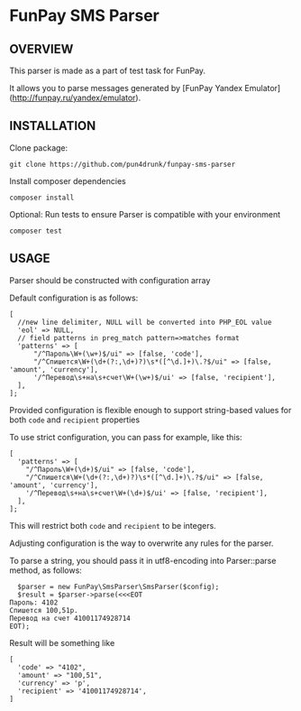 FunPay SMS Parser
===============================

OVERVIEW
-------------------
This parser is made as a part of test task for FunPay.

It allows you to parse messages generated by [FunPay Yandex Emulator] (http://funpay.ru/yandex/emulator).

INSTALLATION
-------------------
Clone package: 
```
git clone https://github.com/pun4drunk/funpay-sms-parser
```

Install composer dependencies
```
composer install
```

Optional: Run tests to ensure Parser is compatible with your environment
```
composer test
```

USAGE
-------------------

Parser should be constructed with configuration array

Default configuration is as follows:
```
[
  //new line delimiter, NULL will be converted into PHP_EOL value
  'eol' => NULL,
  // field patterns in preg_match pattern=>matches format
  'patterns' => [
      "/^Пароль\W+(\w+)$/ui" => [false, 'code'],
      "/^Спишется\W+(\d+(?:,\d+)?)\s*([^\d.]+)\.?$/ui" => [false, 'amount', 'currency'],
      '/^Перевод\s+на\s+счет\W+(\w+)$/ui' => [false, 'recipient'],
  ],
];
```

Provided configuration is flexible enough to support string-based values for both ```code``` and ```recipient``` properties

To use strict configuration, you can pass for example, like this:

```
[
  'patterns' => [
    "/^Пароль\W+(\d+)$/ui" => [false, 'code'],
    "/^Спишется\W+(\d+(?:,\d+)?)\s*([^\d.]+)\.?$/ui" => [false, 'amount', 'currency'],
    '/^Перевод\s+на\s+счет\W+(\d+)$/ui' => [false, 'recipient'],
  ],
];
```

This will restrict both ```code``` and ```recipient``` to be integers.

Adjusting configuration is the way to overwrite any rules for the parser.

To parse a string, you should pass it in utf8-encoding into Parser::parse method, as follows:

```
  $parser = new FunPay\SmsParser\SmsParser($config);
  $result = $parser->parse(<<<EOT
Пароль: 4102
Спишется 100,51р.
Перевод на счет 41001174928714
EOT);
```

Result will be something like
```
[
  'code' => "4102",
  'amount' => "100,51",
  'currency' => 'р',
  'recipient' => '41001174928714',
]
```